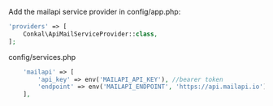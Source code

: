 Add the mailapi service provider in config/app.php:
```php
'providers' => [
    Conkal\ApiMailServiceProvider::class,
];
```

config/services.php 
```php
    'mailapi' => [
        'api_key' => env('MAILAPI_API_KEY'), //bearer token
        'endpoint' => env('MAILAPI_ENDPOINT', 'https://api.mailapi.io'),
    ],
```
